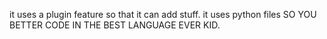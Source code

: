 it uses a plugin feature so that it can add stuff. it uses python files SO YOU BETTER CODE IN THE BEST LANGUAGE EVER KID.

